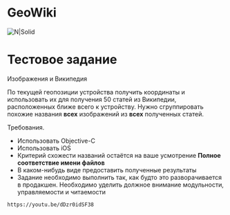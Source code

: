 # GeoWiki

![N|Solid](http://images.vfl.ru/ii/1537168313/aa36cb16/23368995.png)

# Тестовое задание

Изображения и Википедия

По текущей геопозиции устройства получить координаты и использовать их для получения 50 статей из Википедии, расположенных ближе всего к устройству.
Нужно сгруппировать похожие названия **всех** изображений из **всех** полученных статей.

Требования.
  - Использовать Objective-C
  - Использовать iOS
  - Критерий схожести названий остаётся на ваше усмотрение **Полное соответствие имени файлов**
  - В каком-нибудь виде предоставить полученные результаты
  - Задание необходимо выполнить так, как будто это разворачивается в продакшен. Необходимо уделить должное внимание модульности, управляемости и читаемости

```sh
https://youtu.be/dDzr0idSF38
```